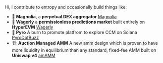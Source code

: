 Hi, I contribute to entropy and occasionally build things like:

- 🌸 **Magnolia**, a **perpetual DEX aggregator** [Magnolia](https://project-magnolia.vercel.app/)
- 🔮 **Wagerly** a **permissionless predictions market** built entirely on **HyperEVM** [Wagerly](https://wagerly-markets.vercel.app/)
- 🐝 **Pyro** A burn to promote platfrom to explore CCM on Solana [PyroDotBuzz](https://pyro.buzz)
- 🏗️ **Auction Managed AMM** A new amm design which is proven to have more liquidity in equilibrium than any standard, fixed-fee AMM built on **Uniswap v4** [amAMM](https://github.com/Uniswap-Hook-Incubation-1st-Cohort-2024/am-amm)
